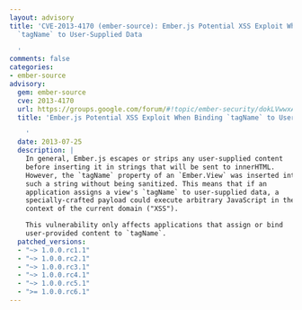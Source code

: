 ```yaml
---
layout: advisory
title: 'CVE-2013-4170 (ember-source): Ember.js Potential XSS Exploit When Binding
  `tagName` to User-Supplied Data

  '
comments: false
categories:
- ember-source
advisory:
  gem: ember-source
  cve: 2013-4170
  url: https://groups.google.com/forum/#!topic/ember-security/dokLVwwxAdM
  title: 'Ember.js Potential XSS Exploit When Binding `tagName` to User-Supplied Data

    '
  date: 2013-07-25
  description: |
    In general, Ember.js escapes or strips any user-supplied content
    before inserting it in strings that will be sent to innerHTML.
    However, the `tagName` property of an `Ember.View` was inserted into
    such a string without being sanitized. This means that if an
    application assigns a view's `tagName` to user-supplied data, a
    specially-crafted payload could execute arbitrary JavaScript in the
    context of the current domain ("XSS").

    This vulnerability only affects applications that assign or bind
    user-provided content to `tagName`.
  patched_versions:
  - "~> 1.0.0.rc1.1"
  - "~> 1.0.0.rc2.1"
  - "~> 1.0.0.rc3.1"
  - "~> 1.0.0.rc4.1"
  - "~> 1.0.0.rc5.1"
  - ">= 1.0.0.rc6.1"
---
```

